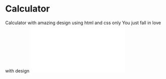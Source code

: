 # Calculator
Calculator with amazing design using html and css only You just fall in love with design
![calciHtmlLogo](file:///G:/PROJECTS/Calculator%20using%20html%20css/Calculator/calculatorNew.html)
